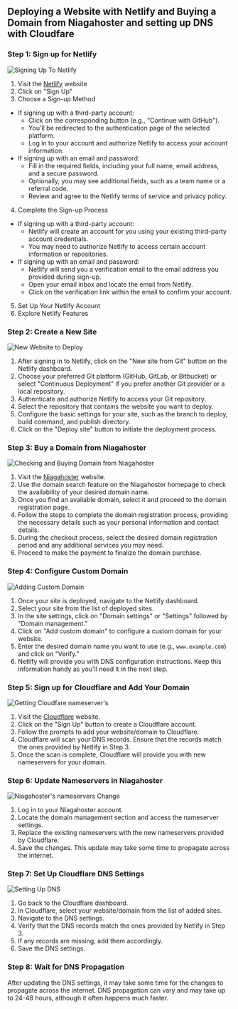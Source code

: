 ## Deploying a Website with Netlify and Buying a Domain from Niagahoster and setting up DNS with Cloudfare

### Step 1: Sign up for Netlify

![Signing Up To Netlify](Assets-Documentation/sign-up-netlify.png)

1. Visit the [Netlify](www.netlify.com) website
2. Click on "Sign Up"
3. Choose a Sign-up Method
- If signing up with a third-party account:
   - Click on the corresponding button (e.g., "Continue with GitHub").
   - You'll be redirected to the authentication page of the selected platform.
   - Log in to your account and authorize Netlify to access your account information.
- If signing up with an email and password:
   - Fill in the required fields, including your full name, email address, and a secure password.
   - Optionally, you may see additional fields, such as a team name or a referral code.
   - Review and agree to the Netlify terms of service and privacy policy.
4. Complete the Sign-up Process
- If signing up with a third-party account:
   - Netlify will create an account for you using your existing third-party account credentials.
   - You may need to authorize Netlify to access certain account information or repositories.
- If signing up with an email and password:
   - Netlify will send you a verification email to the email address you provided during sign-up.
   - Open your email inbox and locate the email from Netlify.
   - Click on the verification link within the email to confirm your account.
5. Set Up Your Netlify Account
6. Explore Netlify Features

### Step 2: Create a New Site

![New Website to Deploy](Assets-Documentation/new-website.png)

1. After signing in to Netlify, click on the "New site from Git" button on the Netlify dashboard.
2. Choose your preferred Git platform (GitHub, GitLab, or Bitbucket) or select "Continuous Deployment" if you prefer another Git provider or a local repository.
3. Authenticate and authorize Netlify to access your Git repository.
4. Select the repository that contains the website you want to deploy.
5. Configure the basic settings for your site, such as the branch to deploy, build command, and publish directory.
6. Click on the "Deploy site" button to initiate the deployment process.

### Step 3: Buy a Domain from Niagahoster

![Checking and Buying Domain from Niagahoster](Assets-Documentation/niagahoster-domain.png)

1. Visit the [Niagahoster](https://www.niagahoster.co.id/) website.
2. Use the domain search feature on the Niagahoster homepage to check the availability of your desired domain name.
3. Once you find an available domain, select it and proceed to the domain registration page.
4. Follow the steps to complete the domain registration process, providing the necessary details such as your personal information and contact details.
5. During the checkout process, select the desired domain registration period and any additional services you may need.
6. Proceed to make the payment to finalize the domain purchase.

### Step 4: Configure Custom Domain

![Adding Custom Domain](Assets-Documentation/add-domain-name.png)

1. Once your site is deployed, navigate to the Netlify dashboard.
2. Select your site from the list of deployed sites.
3. In the site settings, click on "Domain settings" or "Settings" followed by "Domain management."
4. Click on "Add custom domain" to configure a custom domain for your website.
5. Enter the desired domain name you want to use (e.g., `www.example.com`) and click on "Verify."
6. Netlify will provide you with DNS configuration instructions. Keep this information handy as you'll need it in the next step.

### Step 5: Sign up for Cloudflare and Add Your Domain

![Getting Cloudfare nameserver's](Assets-Documentation/cloudfare-nameservers.png)

1. Visit the [Cloudflare](https://www.cloudflare.com/) website.
2. Click on the "Sign Up" button to create a Cloudflare account.
3. Follow the prompts to add your website/domain to Cloudflare.
4. Cloudflare will scan your DNS records. Ensure that the records match the ones provided by Netlify in Step 3.
5. Once the scan is complete, Cloudflare will provide you with new nameservers for your domain.

### Step 6: Update Nameservers in Niagahoster

![Niagahoster's nameservers Change](Assets-Documentation/update-nameservers.png)

1. Log in to your Niagahoster account.
2. Locate the domain management section and access the nameserver settings.
3. Replace the existing nameservers with the new nameservers provided by Cloudflare.
4. Save the changes. This update may take some time to propagate across the internet.

### Step 7: Set Up Cloudflare DNS Settings

![Setting Up DNS](Assets-Documentation/dns-records.png)

1. Go back to the Cloudflare dashboard.
2. In Cloudflare, select your website/domain from the list of added sites.
3. Navigate to the DNS settings.
4. Verify that the DNS records match the ones provided by Netlify in Step 3.
5. If any records are missing, add them accordingly.
6. Save the DNS settings.

### Step 8: Wait for DNS Propagation

After updating the DNS settings, it may take some time for the changes to propagate across the internet. DNS propagation can vary and may take up to 24-48 hours, although it often happens much faster.
